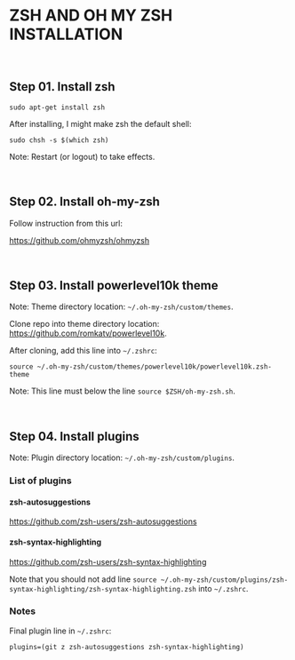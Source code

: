 # ZSH AND OH MY ZSH INSTALLATION

&nbsp;

## Step 01. Install zsh

```shell
sudo apt-get install zsh
```

After installing, I might make zsh the default shell:

```shell
sudo chsh -s $(which zsh)
```

Note: Restart (or logout) to take effects.

&nbsp;

## Step 02. Install oh-my-zsh

Follow instruction from this url:

<https://github.com/ohmyzsh/ohmyzsh>

&nbsp;

## Step 03. Install powerlevel10k theme

Note: Theme directory location: ```~/.oh-my-zsh/custom/themes```.

Clone repo into theme directory location: <https://github.com/romkatv/powerlevel10k>.

After cloning, add this line into ```~/.zshrc```:

```text
source ~/.oh-my-zsh/custom/themes/powerlevel10k/powerlevel10k.zsh-theme
```

Note: This line must below the line ```source $ZSH/oh-my-zsh.sh```.

&nbsp;

## Step 04. Install plugins

Note: Plugin directory location: ```~/.oh-my-zsh/custom/plugins```.

### List of plugins

#### zsh-autosuggestions

<https://github.com/zsh-users/zsh-autosuggestions>

#### zsh-syntax-highlighting

<https://github.com/zsh-users/zsh-syntax-highlighting>

Note that you should not add line ```source ~/.oh-my-zsh/custom/plugins/zsh-syntax-highlighting/zsh-syntax-highlighting.zsh``` into ```~/.zshrc```.

### Notes

Final plugin line in ```~/.zshrc```:

```text
plugins=(git z zsh-autosuggestions zsh-syntax-highlighting)
```
